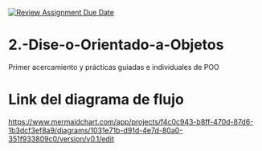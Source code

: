 [![Review Assignment Due Date](https://classroom.github.com/assets/deadline-readme-button-22041afd0340ce965d47ae6ef1cefeee28c7c493a6346c4f15d667ab976d596c.svg)](https://classroom.github.com/a/vTkcPn0-)
# 2.-Dise-o-Orientado-a-Objetos
Primer acercamiento y prácticas guiadas e individuales de POO

# Link del diagrama de flujo

https://www.mermaidchart.com/app/projects/f4c0c943-b8ff-470d-87d6-1b3dcf3ef8a9/diagrams/1031e71b-d91d-4e7d-80a0-351f933809c0/version/v0.1/edit
